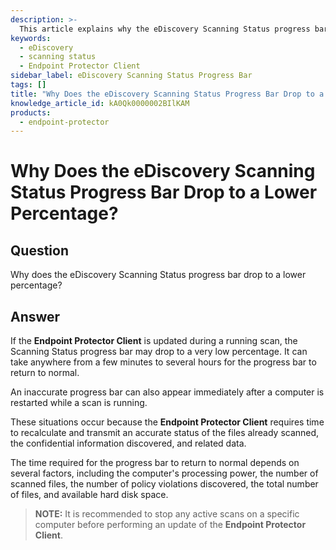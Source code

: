 ```yaml
---
description: >-
  This article explains why the eDiscovery Scanning Status progress bar may drop to a lower percentage during a scan and the factors affecting its recovery time.
keywords:
  - eDiscovery
  - scanning status
  - Endpoint Protector Client
sidebar_label: eDiscovery Scanning Status Progress Bar
tags: []
title: "Why Does the eDiscovery Scanning Status Progress Bar Drop to a Lower Percentage?"
knowledge_article_id: kA0Qk0000002BIlKAM
products:
  - endpoint-protector
---
```


# Why Does the eDiscovery Scanning Status Progress Bar Drop to a Lower Percentage?

## Question

Why does the eDiscovery Scanning Status progress bar drop to a lower percentage?

## Answer

If the **Endpoint Protector Client** is updated during a running scan, the Scanning Status progress bar may drop to a very low percentage. It can take anywhere from a few minutes to several hours for the progress bar to return to normal.

An inaccurate progress bar can also appear immediately after a computer is restarted while a scan is running.

These situations occur because the **Endpoint Protector Client** requires time to recalculate and transmit an accurate status of the files already scanned, the confidential information discovered, and related data.

The time required for the progress bar to return to normal depends on several factors, including the computer's processing power, the number of scanned files, the number of policy violations discovered, the total number of files, and available hard disk space.

> **NOTE:** It is recommended to stop any active scans on a specific computer before performing an update of the **Endpoint Protector Client**.
